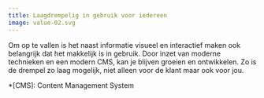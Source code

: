 ```yaml
---
title: Laagdrempelig in gebruik voor iedereen
image: value-02.svg
---
```


Om op te vallen is het naast informatie visueel en interactief maken ook belangrijk dat het makkelijk is in gebruik. Door inzet van moderne technieken en een modern CMS, kan je blijven groeien en ontwikkelen. Zo is de drempel zo laag mogelijk, niet alleen voor de klant maar ook voor jou.

*[CMS]: Content Management System

